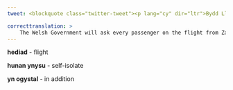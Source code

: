 ```yaml
---
tweet: <blockquote class="twitter-tweet"><p lang="cy" dir="ltr">Bydd Llywodraeth Cymru yn gofyn i bob un o&#39;r teithwyr ar yr hediad o Zante sy&#39;n cyrraedd Caerdydd heno i hunan ynysu am 14 diwrnod. Yn ogystal, bydd pob teithiwr yn cael cynnig 2 brawf Covid-19 wedi iddyn nhw ddychwelyd. <a href="https://t.co/t6QpXklfEf">pic.twitter.com/t6QpXklfEf</a></p>&mdash; Newyddion S4C (@NewyddionS4C) <a href="https://twitter.com/NewyddionS4C/status/1300875981289390085?ref_src=twsrc%5Etfw">September 1, 2020</a></blockquote> <script async src="https://platform.twitter.com/widgets.js" charset="utf-8"></script>

correcttranslation: >
    The Welsh Government will ask every passenger on the flight from Zante that arrived in Cardiff tonight to self isolate for 14  days. In addition, each passenger will be offered 2 Covid-19 tests after they have returned.
---
```


**hediad** - flight

**hunan ynysu** - self-isolate

**yn ogystal** - in addition




